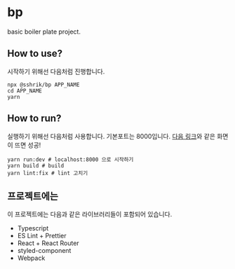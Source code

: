 # bp
basic boiler plate project.

## How to use?
시작하기 위해선 다음처럼 진행합니다.

```shell
npx @sshrik/bp APP_NAME
cd APP_NAME
yarn
```

## How to run?
실행하기 위해선 다음처럼 사용합니다. 기본포트는 8000입니다.
[다음 링크](https://bp.sshrik.com)와 같은 화면이 뜨면 성공!

```shell
yarn run:dev # localhost:8000 으로 시작하기
yarn build # build
yarn lint:fix # lint 고치기
```

## 프로젝트에는
이 프로젝트에는 다음과 같은 라이브러리들이 포함되어 있습니다.

* Typescript
* ES Lint + Prettier
* React + React Router
* styled-component
* Webpack

